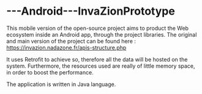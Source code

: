 # ---Android---InvaZionPrototype
This mobile version of the open-source project aims to product the Web ecosystem inside an Android app, through the project libraries.
The original and main version of the project can be found here : https://invazion.nadazone.fr/apis-structure.php


It uses Retrofit to achieve so, therefore all the data will be hosted on the system.
Furthermore, the resources used are really of little memory space, in order to boost the performance.


The application is written in Java language.

